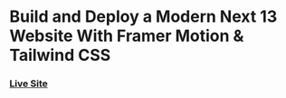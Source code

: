# Build and Deploy a Modern Next 13 Website With Framer Motion & Tailwind CSS

### [Live Site](https://metaversace.netlify.app/)




